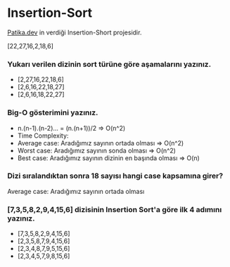 # Insertion-Sort
[Patika.dev](https://www.patika.dev) in verdiği Insertion-Short projesidir.

[22,27,16,2,18,6] 

### Yukarı verilen dizinin sort türüne göre aşamalarını yazınız.

* [2,27,16,22,18,6]
* [2,6,16,22,18,27]
* [2,6,16,18,22,27]

### Big-O gösterimini yazınız.

- n.(n-1).(n-2)... = (n.(n+1))/2 => O(n^2)
- Time Complexity: 
- Average case: Aradığımız sayının ortada olması => O(n^2)
- Worst case: Aradığımız sayının sonda olması => O(n^2)
- Best case: Aradığımız sayının dizinin en başında olması => O(n)  

### Dizi sıralandıktan sonra 18 sayısı hangi case kapsamına girer?

Average case: Aradığımız sayının ortada olması

### [7,3,5,8,2,9,4,15,6] dizisinin Insertion Sort'a göre ilk 4 adımını yazınız.

* [7,3,5,8,2,9,4,15,6]
* [2,3,5,8,7,9,4,15,6]
* [2,3,4,8,7,9,5,15,6]
* [2,3,4,5,7,9,8,15,6]








